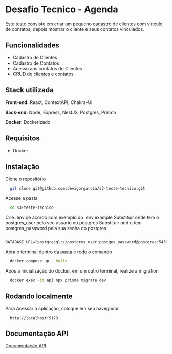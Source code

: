 
# Desafio Tecnico - Agenda

Este teste consiste em criar um pequeno cadastro de clientes com vínculo de contatos, depois mostrar o cliente e seus contatos vinculados.


## Funcionalidades

- Cadastro de Clientes
- Cadastro de Contatos
- Acesso aos contatos do Clientes
- CRUD de clientes e contatos


## Stack utilizada

**Front-end:** React, ContextAPI, Chakra-UI

**Back-end:** Node, Express, NestJS, Postgres, Prisma

**Docker**: Dockerizado


## Requisitos

- Docker
## Instalação

Clone o repositório

```bash
  git clone git@github.com:devigorgarcia/s3-teste-tecnico.git
```

Acesse a pasta
```bash
  cd s3-teste-tecnico
```

Crie .env de acordo com exemplo do .env.example
Substituir onde tem o postgres_user pelo seu usuario no postgres
Substituir ond e tem postgres_password pela sua senha do postgres
```
  DATABASE_URL="postgresql://postgres_user:postges_password@postgres:5432/s3_client_contact_db" 
```

Abra o terminal dentro da pasta e rode o comando
```bash
  docker-compose up --build
```

Após a inicialização do docker, em um outro terminal, realize a migration

```bash
  docker exec -it api npx prisma migrate dev
```
    
## Rodando localmente

Para Acessar a aplicação, coloque em seu navegador

```http
  http://localhost:5173
```


## Documentação API

[Documentação API](http://localhost:3000/api)

